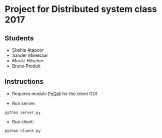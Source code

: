 # Project for Distributed system class 2017

## Students
- Shahla Atapoor
- Sander Mikelsaar
- Moritz Hilscher
- Bruno Produit

## Instructions
- Requires module [PyQt4](https://www.riverbankcomputing.com/software/pyqt/download) for the client GUI

- Run server: 
```
python server.py
```
- Run client: 
```
python client.py
```
